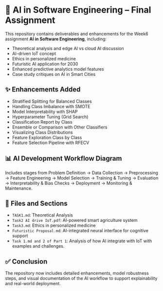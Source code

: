 # 🧠 AI in Software Engineering – Final Assignment

This repository contains deliverables and enhancements for the Week6 assignment **AI in Software Engineering**, including:

- Theoretical analysis and edge AI vs cloud AI discussion
- AI-driven IoT concept
- Ethics in personalized medicine
- Futuristic AI application for 2030
- Enhanced predictive analytics model features
- Case study critiques on AI in Smart Cities


## ✨ Enhancements Added

- Stratified Splitting for Balanced Classes
- Handling Class Imbalance with SMOTE
- Model Interpretability with SHAP
- Hyperparameter Tuning (Grid Search)
- Classification Report by Class
- Ensemble or Comparison with Other Classifiers
- Visualizing Class Distributions
- Feature Exploration Class by Class
- Feature Selection Pipeline with RFECV

## 📊 AI Development Workflow Diagram

Includes stages from Problem Definition → Data Collection → Preprocessing → Feature Engineering → Model Selection → Training & Tuning → Evaluation → Interpretability & Bias Checks → Deployment → Monitoring & Maintenance.

## 📘 Files and Sections

- `TASK1.md`: Theoretical Analysis
- `Task2 AI drive IoT.pdf`: AI-powered smart agriculture system
- `Task3.md`: Ethics in personalized medicine
- `Futuristic Proposal.md`: AI-integrated neural interface for cognitive support
- `Task 1.md and 2 of Part 1`: Analysis of how AI integrate with IoT with examples and challenges.

## ✅ Conclusion

The repository now includes detailed enhancements, model robustness steps, and visual documentation of the AI workflow to support explainability and real-world deployment.

